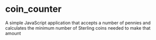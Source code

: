 coin_counter
============

A simple JavaScript application that accepts a number of pennies and calculates the minimum number of Sterling coins needed to make that amount
